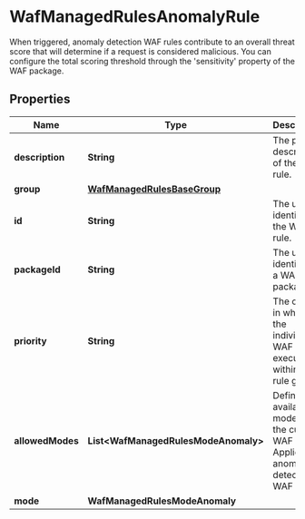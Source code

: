 

# WafManagedRulesAnomalyRule

When triggered, anomaly detection WAF rules contribute to an overall threat score that will determine if a request is considered malicious. You can configure the total scoring threshold through the 'sensitivity' property of the WAF package.

## Properties

| Name | Type | Description | Notes |
|------------ | ------------- | ------------- | -------------|
|**description** | **String** | The public description of the WAF rule. |  [readonly] |
|**group** | [**WafManagedRulesBaseGroup**](WafManagedRulesBaseGroup.md) |  |  |
|**id** | **String** | The unique identifier of the WAF rule. |  [readonly] |
|**packageId** | **String** | The unique identifier of a WAF package. |  [readonly] |
|**priority** | **String** | The order in which the individual WAF rule is executed within its rule group. |  [readonly] |
|**allowedModes** | **List&lt;WafManagedRulesModeAnomaly&gt;** | Defines the available modes for the current WAF rule. Applies to anomaly detection WAF rules. |  [readonly] |
|**mode** | **WafManagedRulesModeAnomaly** |  |  |



